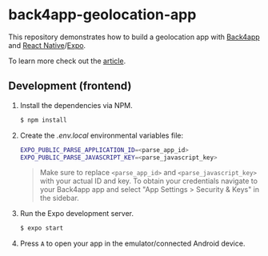 # back4app-geolocation-app

This repository demonstrates how to build a geolocation app with [Back4app](https://www.back4app.com/) and [React Native](https://reactnative.dev/)/[Expo](https://expo.dev/).

To learn more check out the [article](https://blog.back4app.com/how-to-make-a-geolocation-app/).

## Development (frontend)

1. Install the dependencies via NPM.

    ```bash
   $ npm install
   ```

2. Create the *.env.local* environmental variables file:

    ```bash
   EXPO_PUBLIC_PARSE_APPLICATION_ID=<parse_app_id>
   EXPO_PUBLIC_PARSE_JAVASCRIPT_KEY=<parse_javascript_key>
   ```
   
   > Make sure to replace `<parse_app_id>` and `<parse_javascript_key>` with your actual ID and key. To obtain your credentials navigate to your Back4app app and select "App Settings > Security & Keys" in the sidebar.
   
3. Run the Expo development server.

    ```bash
   $ expo start
   ```
   
4. Press `A` to open your app in the emulator/connected Android device.
